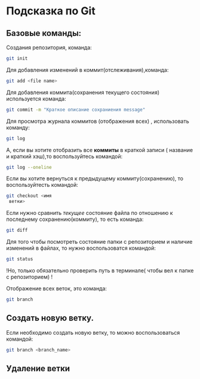 # Подсказка по Git

## Базовые команды:

Создания репозитория, команда:
```sh
git init
```

Для добавления изменений в коммит(отслеживания),команда:
```sh
git add <file name>
```

Для добавления коммита(сохранения текущего состояния) используется команда:
```sh
git commit -m "Краткое описание сохраниения message"
```
Для просмотра журнала коммитов 
 (отображения всех) , использовать команду:
```sh
git log
```

А, если вы хотите отобразить все **коммиты** в краткой записи ( название и краткий хэш),то воспользуйтесь командой:
```sh
git log --oneline
```
 
Если вы хотите вернуться к предыдущему коммиту(сохранению), то воспользуйтесть командой:

```sh
git checkout <имя 
 ветки>
```
Если нужно сравнить *текущее* состояние файла по отношению к последнему сохранению(коммиту), то есть команда:
```sh
git diff
```
Для того чтобы посмотреть состояние папки с репозиторием и наличие изменений в файлах, то нужно воспользоватся командой:
```sh
git status
```
!Но, только обязательно проверить путь в терминале( чтобы вел к папке с репозиторием) !

Отображение всех веток, это команда:

```sh
git branch
```
## Создать новую ветку.

Если необходимо создать новую ветку, то можно воспользоваться командой:

```sh
git branch <branch_name>
```
## Удаление ветки
